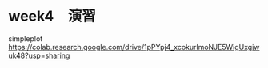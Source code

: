 # week4　演習

simpleplot https://colab.research.google.com/drive/1pPYpj4_xcokurlmoNJE5WigUxgjwuk48?usp=sharing
